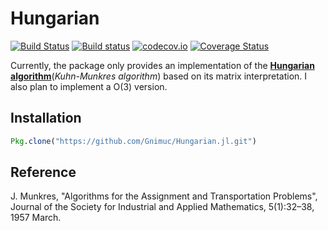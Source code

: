 # Hungarian

[![Build Status](https://travis-ci.org/Gnimuc/Hungarian.jl.svg?branch=master)](https://travis-ci.org/Gnimuc/Hungarian.jl)
[![Build status](https://ci.appveyor.com/api/projects/status/8ym5dy9navw9hmd8?svg=true)](https://ci.appveyor.com/project/Gnimuc/hungarian-jl)
[![codecov.io](http://codecov.io/github/Gnimuc/Hungarian.jl/coverage.svg?branch=master)](http://codecov.io/github/Gnimuc/Hungarian.jl?branch=master)
[![Coverage Status](https://coveralls.io/repos/github/Gnimuc/Hungarian.jl/badge.svg?branch=master)](https://coveralls.io/github/Gnimuc/Hungarian.jl?branch=master)

Currently, the package only provides an implementation of the **[Hungarian algorithm](https://en.wikipedia.org/wiki/Hungarian_algorithm)**(*Kuhn-Munkres algorithm*) based on its matrix interpretation. I also plan to implement a O(3) version.

## Installation
```julia
Pkg.clone("https://github.com/Gnimuc/Hungarian.jl.git")
```

## Reference
J. Munkres, "Algorithms for the Assignment and Transportation Problems", Journal of the Society for Industrial and Applied Mathematics, 5(1):32–38, 1957 March.
